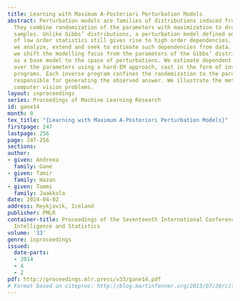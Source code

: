 ```yaml
---
title: Learning with Maximum A-Posteriori Perturbation Models
abstract: Perturbation models are families of distributions induced from perturbations.
  They combine randomization of the parameters with maximization to draw unbiased
  samples. Unlike Gibbs’ distributions, a perturbation model defined on the basis
  of low order statistics still gives rise to high order dependencies. In this paper,
  we analyze, extend and seek to estimate such dependencies from data. In particular,
  we shift the modelling focus from the parameters of the Gibbs’ distribution used
  as a base model to the space of perturbations. We estimate dependent perturbations
  over the parameters using a hard-EM approach, cast in the form of inverse convex
  programs. Each inverse program confines the randomization to the parameter polytope
  responsible for generating the observed answer. We illustrate the method on several
  computer vision problems.
layout: inproceedings
series: Proceedings of Machine Learning Research
id: gane14
month: 0
tex_title: "{Learning with Maximum A-Posteriori Perturbation Models}"
firstpage: 247
lastpage: 256
page: 247-256
sections: 
author:
- given: Andreea
  family: Gane
- given: Tamir
  family: Hazan
- given: Tommi
  family: Jaakkola
date: 2014-04-02
address: Reykjavik, Iceland
publisher: PMLR
container-title: Proceedings of the Seventeenth International Conference on Artificial
  Intelligence and Statistics
volume: '33'
genre: inproceedings
issued:
  date-parts:
  - 2014
  - 4
  - 2
pdf: http://proceedings.mlr.press/v33/gane14.pdf
# Format based on citeproc: http://blog.martinfenner.org/2013/07/30/citeproc-yaml-for-bibliographies/
---
```

